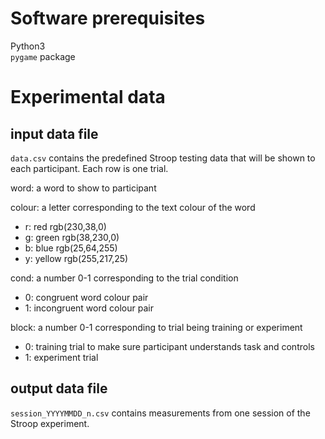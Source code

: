 # Software prerequisites

Python3  
`pygame` package

# Experimental data

## input data file

`data.csv` contains the predefined Stroop testing data that will be shown to each participant. Each row is one trial.

word: a word to show to participant

colour: a letter corresponding to the text colour of the word

  - r: red rgb(230,38,0)
  - g: green rgb(38,230,0)
  - b: blue rgb(25,64,255)
  - y: yellow rgb(255,217,25)

cond: a number 0-1 corresponding to the trial condition

  - 0: congruent word colour pair
  - 1: incongruent word colour pair

block: a number 0-1 corresponding to trial being training or experiment

  - 0: training trial to make sure participant understands task and controls
  - 1: experiment trial

## output data file

`session_YYYYMMDD_n.csv` contains measurements from one session of the Stroop experiment.